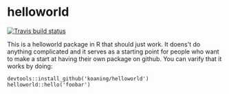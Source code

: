 # helloworld

[![Travis build status](https://travis-ci.org/koaning/helloworld.svg?branch=master)](https://travis-ci.org/koaning/helloworld)

This is a helloworld package in R that should just work. It doens't do anything complicated
and it serves as a starting point for people who want to make a start at having their own 
package on github. You can varify that it works by doing: 

```
devtools::install_github('koaning/helloworld')
helloworld::hello('foobar')
```
